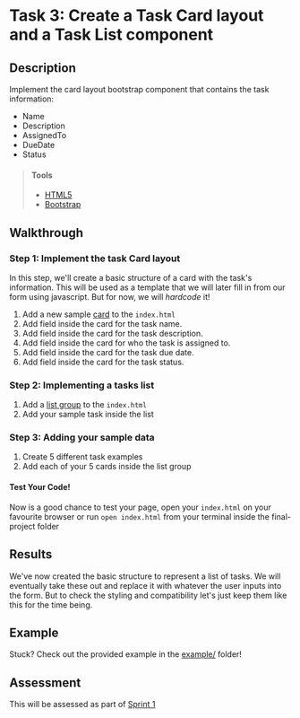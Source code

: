 # Task 3: Create a Task Card layout and a Task List component

## Description

Implement the card layout bootstrap component that contains the task information:
* Name
* Description
* AssignedTo 
* DueDate
* Status

> #### Tools
> - [HTML5](https://developer.mozilla.org/en-US/docs/Web/Guide/HTML/HTML5)
> - [Bootstrap](https://getbootstrap.com/)
      
    
## Walkthrough

### Step 1: Implement the task Card layout

In this step, we'll create a basic structure of a card with the task's information. This will be used as a template that we will later fill in from our form using javascript. But for now, we will *hardcode* it! 

1. Add a new sample [card](https://getbootstrap.com/docs/4.5/components/card/) to the `index.html`
2. Add field inside the card for the task name.
3. Add field inside the card for the task description.
4. Add field inside the card for who the task is assigned to.
5. Add field inside the card for the task due date.
6. Add field inside the card for the task status.

### Step 2: Implementing a tasks list

1. Add a [list group](https://getbootstrap.com/docs/4.5/components/list-group/) to the `index.html`
2. Add your sample task inside the list

### Step 3: Adding your sample data

1. Create 5 different task examples
2. Add each of your 5 cards inside the list group

 #### Test Your Code!
 Now is a good chance to test your page, open your `index.html` on your favourite browser or run `open index.html` from your terminal inside the final-project folder


## Results

We've now created the basic structure to represent a list of tasks. We will eventually take these out and replace it with whatever the user inputs into the form. But to check the styling and compatibility let's just keep them like this for the time being. 

## Example

Stuck? Check out the provided example in the [example/](example/) folder!


## Assessment

This will be assessed as part of [Sprint 1](https://docs.google.com/spreadsheets/d/1WPyC5aAZANBREZ_Z23YLATMUkkP_v65IEY2rdOCLAQ0/edit?usp=sharing) 
